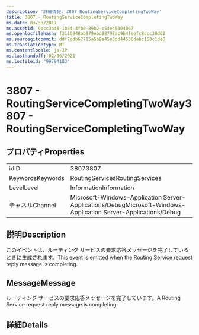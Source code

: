 ```yaml
---
description: '詳細情報: 3807-RoutingServiceCompletingTwoWay'
title: 3807 - RoutingServiceCompletingTwoWay
ms.date: 03/30/2017
ms.assetid: 9bcc3b48-1b84-4fb0-89b2-c54e45304007
ms.openlocfilehash: f3116948ab979ebd98797ac9b4feefc8dcc30d62
ms.sourcegitcommit: ddf7edb67715a5b9a45e3dd44536dabc153c1de0
ms.translationtype: MT
ms.contentlocale: ja-JP
ms.lasthandoff: 02/06/2021
ms.locfileid: "99794183"
---
```

# <a name="3807---routingservicecompletingtwoway"></a><span data-ttu-id="a9333-103">3807 - RoutingServiceCompletingTwoWay</span><span class="sxs-lookup"><span data-stu-id="a9333-103">3807 - RoutingServiceCompletingTwoWay</span></span>

## <a name="properties"></a><span data-ttu-id="a9333-104">プロパティ</span><span class="sxs-lookup"><span data-stu-id="a9333-104">Properties</span></span>  
  
|||  
|-|-|  
|<span data-ttu-id="a9333-105">id</span><span class="sxs-lookup"><span data-stu-id="a9333-105">ID</span></span>|<span data-ttu-id="a9333-106">3807</span><span class="sxs-lookup"><span data-stu-id="a9333-106">3807</span></span>|  
|<span data-ttu-id="a9333-107">Keywords</span><span class="sxs-lookup"><span data-stu-id="a9333-107">Keywords</span></span>|<span data-ttu-id="a9333-108">RoutingServices</span><span class="sxs-lookup"><span data-stu-id="a9333-108">RoutingServices</span></span>|  
|<span data-ttu-id="a9333-109">Level</span><span class="sxs-lookup"><span data-stu-id="a9333-109">Level</span></span>|<span data-ttu-id="a9333-110">Information</span><span class="sxs-lookup"><span data-stu-id="a9333-110">Information</span></span>|  
|<span data-ttu-id="a9333-111">チャネル</span><span class="sxs-lookup"><span data-stu-id="a9333-111">Channel</span></span>|<span data-ttu-id="a9333-112">Microsoft-Windows-Application Server-Applications/Debug</span><span class="sxs-lookup"><span data-stu-id="a9333-112">Microsoft-Windows-Application Server-Applications/Debug</span></span>|  
  
## <a name="description"></a><span data-ttu-id="a9333-113">説明</span><span class="sxs-lookup"><span data-stu-id="a9333-113">Description</span></span>  

 <span data-ttu-id="a9333-114">このイベントは、ルーティング サービスの要求応答メッセージを完了しているときに生成されます。</span><span class="sxs-lookup"><span data-stu-id="a9333-114">This event is emitted when the Routing Service request reply message is completing.</span></span>  
  
## <a name="message"></a><span data-ttu-id="a9333-115">Message</span><span class="sxs-lookup"><span data-stu-id="a9333-115">Message</span></span>  

 <span data-ttu-id="a9333-116">ルーティング サービスの要求応答メッセージを完了しています。</span><span class="sxs-lookup"><span data-stu-id="a9333-116">A Routing Service request reply message is completing.</span></span>  
  
## <a name="details"></a><span data-ttu-id="a9333-117">詳細</span><span class="sxs-lookup"><span data-stu-id="a9333-117">Details</span></span>
